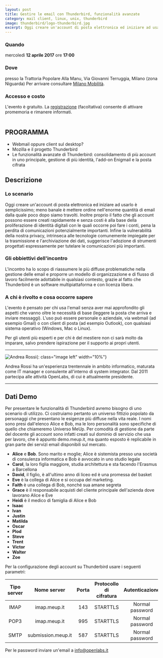 ```yaml
---
layout: post
title: Gestire le email con Thunderbird, funzionalità avanzate
category: mail client, linux, unix, thunderbird
image: thunderbird/logo-thunderbird.jpg
excerpt: Oggi creare un'account di posta elettronica ed iniziare ad usarlo è semplicissimo; meno banale è mettere ordine nell'enorme quantità di email dalla quale poco dopo siamo travolti.
---
```


<div class="row">
  <div class="4u 12u$(medium)">
    <h3>Quando</h3>
    mercoledì <b>12 aprile 2017</b> ore <b>17:00</b>
  </div>
  <div class="4u 12u$(medium)">
    <h3>Dove</h3>
    presso la Trattoria Popolare Alla Manu, Via Giovanni Terruggia, Milano (zona Niguarda)
    Per arrivare consultare <a href="http://www.muoversi.milano.it/web/portale-mobilita/geomobilita?idCtx=indi&cerf=MILANO%2C%20Via%20Giovanni%20Terruggia&plon=9.18829683134467778&plat=45.5175281282126676">Milano Mobilità</a>.
  </div>
  <div class="4u$ 12u$(medium)">
    <h3>Accesso e costo</h3>
    L'evento è gratuito. La <a href="https://www.eventbrite.it/e/biglietti-gestire-le-email-con-thunderbird-funzionalita-avanzate-33143667602">registrazione</a> (facoltativa) consente di attivare promemoria e rimanere informati.
  </div>
</div>

<br />

<div class="box">
<h2>PROGRAMMA</h2>
<ul>
<li>Webmail oppure client sul desktop?</li>
<li>Mozilla e il progetto Thunderbird</li>
<li>Le funzionalità avanzate di Thunderbird: consolidamento di più account in uno principale, gestione di più identità, l'add-on Enigmail e la posta cifrata</li>
</ul>
</div>


## Descrizione

### Lo scenario

Oggi creare un'account di posta elettronica ed iniziare ad usarlo è semplicissimo; meno banale è mettere ordine nell'enorme quantità di email dalla quale poco dopo siamo travolti.
Inoltre proprio il fatto che gli account possono essere creati rapidamente e senza costi è alla base della proliferazione di identità digitali con le quali occorre poi fare i conti, pena la perdita di comunicazioni potenzialmente importanti.
Infine la vulnerabilità della nostra privacy, intrinseca alle tecnologie comunemente impiegate per la trasmissione e l'archiviazione dei dati, suggerisce l'adozione di strumenti progettati espressamente per tutelare le comunicazioni più importanti.


### Gli obbiettivi dell'incontro

L'incontro ha lo scopo di riassumere le più diffuse problematiche nella gestione delle email e proporre un modello di organizzazione e di flusso di lavoro facilmente adottabile in qualsiasi contesto, grazie al fatto che Thunderbird è un software multipiattaforma e con licenza libera.

### A chi è rivolto e cosa occorre sapere

L'evento è pensato per chi usa l'email senza aver mai approfondito gli aspetti che vanno oltre le necessità di base (leggere la posta che arriva e inviare messaggi).
L'uso può essere personale o aziendale, via webmail (ad esempio Gmail) o con client di posta (ad esempio Outlook), con qualsiasi sistema operativo (Windows, Mac o Linux).

Per gli utenti più esperti e per chi è del mestiere non ci sarà molto da imparare, salvo prendere ispirazione per il supporto ai propri utenti.

---

![Andrea Rossi]({{site.baseurl}}/assets/images/thunderbird/Andrea-Rossi.jpg){: class="image left" width="10%"}

Andrea Rossi ha un'esperienza trentennale in ambito informatico, maturata come IT manager e consulente all'interno di system integrator. Dal 2011 partecipa alle attività OpenLabs, di cui è attualmente presidente.
<hr style="clear:both;"/>




## Dati Demo

Per presentare le funzionalità di Thunderbird avremo bisogno di uno scenario di utilizzo.
Ci costruiamo pertanto un universo fittizio popolato da personaggi che presentano le esigenze più diffuse nella vita reale.
I nomi sono presi dall'elenco Alice e Bob, ma le loro personalità sono specifiche di quello che chiameremo Universo MeUp.
Per comodità di gestione da parte del docente gli account sono infatti creati sul dominio di servizio che usa per lavoro, che è appunto demo.meup.it, ma quanto esposto è replicabile in gran parte dei servizi email disponibili sul mercato.

* **Alice** e **Bob**. Sono marito e moglie; Alice è sistemista presso una società di consulenza informatica e Bob è avvocato in uno studio legale
* **Carol**, la loro figlia maggiore, studia architettura e sta facendo l'Erasmus a Barcellona
* **David**, il figlio, è all'ultimo anno di liceo ed è una promessa del basket
* **Eve** è la collega di Alice e si occupa del marketing.
* **Faith** è una collega di Bob, nonché sua amane segreta
* **Grace** è il responsabile acquisti del cliente principale dell'azienda dove lavorano Alice e Eve
* **Heidi** è il medico di famiglia di Alice e Bob
* **Isaac**
* **Ivan**
* **Justin**
* **Matilda**
* **Oscar**
* **Plod**
* **Steve**
* **Trent**
* **Victor**
* **Walter**
* **Zoe**

Per la configurazione degli account su Thunderbird usare i seguenti parametri:

| Tipo server | Nome server | Porta | Protocollo di cifratura | Autenticazione |
|:-:|:-:|:-:|:-:|:-:|
| IMAP | imap.meup.it | 143 | STARTTLS | Normal password |
| POP3 | imap.meup.it | 995 | STARTTLS | Normal password |
| SMTP | submission.meup.it | 587 | STARTTLS| Normal password |

Per le password inviare un'email a [info@openlabs.it](mailto:info@openlabs.it)
